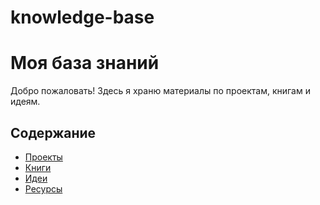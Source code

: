 # knowledge-base
# Моя база знаний

Добро пожаловать! Здесь я храню материалы по проектам, книгам и идеям.

## Содержание
- [Проекты](#проекты)
- [Книги](#книги)
- [Идеи](#идеи)
- [Ресурсы](#ресурсы)
